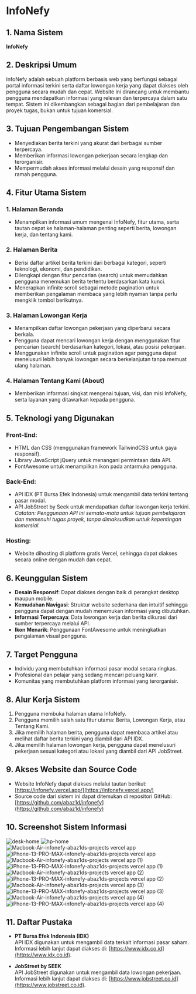 # InfoNefy

## 1. Nama Sistem
**InfoNefy**

## 2. Deskripsi Umum
InfoNefy adalah sebuah platform berbasis web yang berfungsi sebagai portal informasi terkini serta daftar lowongan kerja yang dapat diakses oleh pengguna secara mudah dan cepat. Website ini dirancang untuk membantu pengguna mendapatkan informasi yang relevan dan terpercaya dalam satu tempat. Sistem ini dikembangkan sebagai bagian dari pembelajaran dan proyek tugas, bukan untuk tujuan komersial.

## 3. Tujuan Pengembangan Sistem
- Menyediakan berita terkini yang akurat dari berbagai sumber terpercaya.
- Memberikan informasi lowongan pekerjaan secara lengkap dan terorganisir.
- Mempermudah akses informasi melalui desain yang responsif dan ramah pengguna.

## 4. Fitur Utama Sistem

### 1. Halaman Beranda
- Menampilkan informasi umum mengenai InfoNefy, fitur utama, serta tautan cepat ke halaman-halaman penting seperti berita, lowongan kerja, dan tentang kami.

### 2. Halaman Berita
- Berisi daftar artikel berita terkini dari berbagai kategori, seperti teknologi, ekonomi, dan pendidikan.
- Dilengkapi dengan fitur pencarian (search) untuk memudahkan pengguna menemukan berita tertentu berdasarkan kata kunci.
- Menerapkan infinite scroll sebagai metode pagination untuk memberikan pengalaman membaca yang lebih nyaman tanpa perlu mengklik tombol berikutnya.

### 3. Halaman Lowongan Kerja
- Menampilkan daftar lowongan pekerjaan yang diperbarui secara berkala.
- Pengguna dapat mencari lowongan kerja dengan menggunakan fitur pencarian (search) berdasarkan kategori, lokasi, atau posisi pekerjaan.
- Menggunakan infinite scroll untuk pagination agar pengguna dapat menelusuri lebih banyak lowongan secara berkelanjutan tanpa memuat ulang halaman.

### 4. Halaman Tentang Kami (About)
- Memberikan informasi singkat mengenai tujuan, visi, dan misi InfoNefy, serta layanan yang ditawarkan kepada pengguna.

## 5. Teknologi yang Digunakan

### Front-End:
- HTML dan CSS (menggunakan framework TailwindCSS untuk gaya responsif).
- Library JavaScript jQuery untuk menangani permintaan data API.
- FontAwesome untuk menampilkan ikon pada antarmuka pengguna.

### Back-End:
- API IDX (PT Bursa Efek Indonesia) untuk mengambil data terkini tentang pasar modal.
- API JobStreet by Seek untuk mendapatkan daftar lowongan kerja terkini.  
  *Catatan: Penggunaan API ini semata-mata untuk tujuan pembelajaran dan memenuhi tugas proyek, tanpa dimaksudkan untuk kepentingan komersial.*

### Hosting:
- Website dihosting di platform gratis Vercel, sehingga dapat diakses secara online dengan mudah dan cepat.

## 6. Keunggulan Sistem
- **Desain Responsif**: Dapat diakses dengan baik di perangkat desktop maupun mobile.
- **Kemudahan Navigasi**: Struktur website sederhana dan intuitif sehingga pengguna dapat dengan mudah menemukan informasi yang dibutuhkan.
- **Informasi Terpercaya**: Data lowongan kerja dan berita dikurasi dari sumber terpercaya melalui API.
- **Ikon Menarik**: Penggunaan FontAwesome untuk meningkatkan pengalaman visual pengguna.

## 7. Target Pengguna
- Individu yang membutuhkan informasi pasar modal secara ringkas.
- Profesional dan pelajar yang sedang mencari peluang karir.
- Komunitas yang membutuhkan platform informasi yang terorganisir.

## 8. Alur Kerja Sistem
1. Pengguna membuka halaman utama InfoNefy.
2. Pengguna memilih salah satu fitur utama: Berita, Lowongan Kerja, atau Tentang Kami.
3. Jika memilih halaman berita, pengguna dapat membaca artikel atau melihat daftar berita terkini yang diambil dari API IDX.
4. Jika memilih halaman lowongan kerja, pengguna dapat menelusuri pekerjaan sesuai kategori atau lokasi yang diambil dari API JobStreet.

## 9. Akses Website dan Source Code
- Website InfoNefy dapat diakses melalui tautan berikut:  
  [https://infonefy.vercel.app/](https://infonefy.vercel.app/)
- Source code dari sistem ini dapat ditemukan di repositori GitHub:  
  [https://github.com/abaz1d/infonefy](https://github.com/abaz1d/infonefy)

## 10. Screenshot Sistem Informasi
![desk-home](https://github.com/user-attachments/assets/f6ef0258-9824-4e20-af2d-4227c52a52d1)
![hp-home](https://github.com/user-attachments/assets/0a13b571-0354-40b3-9e3a-a102c125ab5c)
![Macbook-Air-infonefy-abaz1ds-projects vercel app](https://github.com/user-attachments/assets/8adc2da0-cea5-48d8-b6b7-2d19c5e7b12d)
![iPhone-13-PRO-MAX-infonefy-abaz1ds-projects vercel app](https://github.com/user-attachments/assets/f45be8a1-dbfe-45f9-a11b-165e0602a31a)
![Macbook-Air-infonefy-abaz1ds-projects vercel app (1)](https://github.com/user-attachments/assets/cb7ea4aa-0398-49d6-975a-6419b595e28e)
![iPhone-13-PRO-MAX-infonefy-abaz1ds-projects vercel app (1)](https://github.com/user-attachments/assets/06345934-6e2a-41dd-94c1-478d5881e5d7)
![Macbook-Air-infonefy-abaz1ds-projects vercel app (2)](https://github.com/user-attachments/assets/404a1074-f6b6-4e2e-9420-4561bccba563)
![iPhone-13-PRO-MAX-infonefy-abaz1ds-projects vercel app (2)](https://github.com/user-attachments/assets/01dcb0c9-62ea-4c61-abbc-85a4e3f638b7)
![Macbook-Air-infonefy-abaz1ds-projects vercel app (3)](https://github.com/user-attachments/assets/5dda80c9-b232-41c4-81e5-ac17a418d11b)
![iPhone-13-PRO-MAX-infonefy-abaz1ds-projects vercel app (3)](https://github.com/user-attachments/assets/97c9f385-c373-4245-95a9-bb034d90d346)
![Macbook-Air-infonefy-abaz1ds-projects vercel app (4)](https://github.com/user-attachments/assets/93bab9e7-f882-421e-bc22-4f87900a02bf)
![iPhone-13-PRO-MAX-infonefy-abaz1ds-projects vercel app (4)](https://github.com/user-attachments/assets/242008d1-9ff4-4bdb-9531-7325e7b8b727)


## 11. Daftar Pustaka
- **PT Bursa Efek Indonesia (IDX)**  
  API IDX digunakan untuk mengambil data terkait informasi pasar saham. Informasi lebih lanjut dapat diakses di: [https://www.idx.co.id](https://www.idx.co.id).
  
- **JobStreet by SEEK**  
  API JobStreet digunakan untuk mengambil data lowongan pekerjaan. Informasi lebih lanjut dapat diakses di: [https://www.jobstreet.co.id](https://www.jobstreet.co.id).
